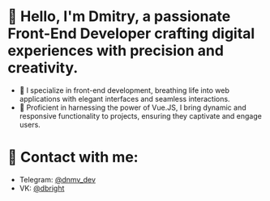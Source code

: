 # 👋 Hello, I'm Dmitry, a passionate Front-End Developer crafting digital experiences with precision and creativity.
- 👀 I specialize in front-end development, breathing life into web applications with elegant interfaces and seamless interactions.
- 🌱  Proficient in harnessing the power of Vue.JS, I bring dynamic and responsive functionality to projects, ensuring they captivate and engage users.

# :iphone: Contact with me:
- Telegram: [@dnmv_dev](https://t.me/dnmv_dev)
- VK: [@dbright](https://vk.com/dbright)

<!---
idnaumov/idnaumov is a ✨ special ✨ repository because its `README.md` (this file) appears on your GitHub profile.
You can click the Preview link to take a look at your changes.
--->
